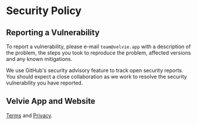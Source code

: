 # Security Policy

## Reporting a Vulnerability

To report a vulnerability, please e-mail `team@velvie.app` with a description of the problem,
the steps you took to reproduce the problem, affected versions and any known mitigations.

We use GitHub's security advisory feature to track open security reports. You should expect
a close collaboration as we work to resolve the security vulnerability you have reported.

## Velvie App and Website
[Terms](https://velvie.app/legal/terms) and
[Privacy](https://velvie.app/legal/privacy).
